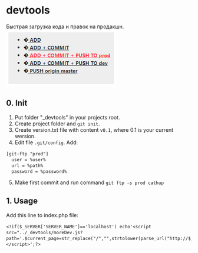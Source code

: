 # devtools
Быстрая загрузка кода и правок на продакшн.
![window](/img/window.png)
## 0. Init
1. Put folder "_devtools" in your projects root.
2. Create project folder and ```git init```.
3. Create version.txt file with content ```v0.1```, where 0.1 is your current wersion.
4. Edit file ```.git/config```. Add:
```
[git-ftp "prod"]
  user = %user%
  url = %path%
  password = %password%
```
5. Make first commit and run command
```git ftp -s prod cathup```

## 1. Usage
Add this line to index.php file:
```
<?if($_SERVER['SERVER_NAME']=='localhost') echo'<script src="../_devtools/moreDev.js?path='.$current_page=str_replace("/","",strtolower(parse_url("http://$_SERVER[HTTP_HOST]$_SERVER[REQUEST_URI]",PHP_URL_PATH))).'"></script>';?>
```